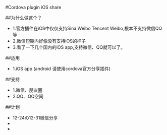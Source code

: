 #Cordova plugin iOS share

##为什么做这个？
* 1.官方插件在iOS中仅仅支持Sina Weibo Tencent Weibo,根本不支持微信QQ等
* 2.微信短期内好像没有支持iOS的样子
* 3.看了一下几个国内的iOS app,支持微信、QQ就可以了。

##适用
* 1.iOS app
(android 请使用cordova官方分享插件)

##支持
* 1.微信、朋友圈
* 2.QQ、QQ空间

##计划
* 12-24の12-31微信分享
* 
* 